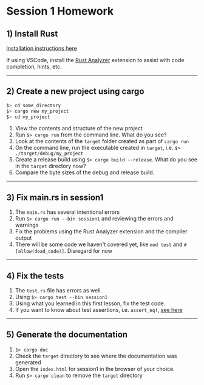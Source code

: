 # Session 1 Homework

## 1) Install Rust

[Installation instructions here](https://www.rust-lang.org/tools/install)

If using VSCode, install the [Rust Analyzer](https://code.visualstudio.com/docs/languages/rust) extension to assist with code completion, hints, etc.

---

## 2) Create a new project using cargo

```sh
$> cd some_directory
$> cargo new my_project
$> cd my_project
```

1. View the contents and structure of the new project
2. Run `$> cargo run` from the command line. What do you see?
3. Look at the contents of the `target` folder created as part of `cargo run`
4. On the command line, run the executable created in `target`, i.e. `$> ./target/debug/my_project`
5. Create a release build using `$> cargo build --release`. What do you see in the `target` directory now?
6. Compare the byte sizes of the debug and release build.

---

## 3) Fix main.rs in session1

1. The `main.rs` has several intentional errors
2. Run `$> cargo run --bin session1` and reviewing the errors and warnings
3. Fix the problems using the Rust Analyzer extension and the compiler output
4. There will be some code we haven't covered yet, like `mod test` and `#[allow(dead_code)]`. Disregard for now

---

## 4) Fix the tests

1. The `test.rs` file has errors as well.
2. Using `$> cargo test --bin session1`
3. Using what you learned in this first lesson, fix the test code.
4. If you want to know about test assertions, i.e. `assert_eq!`, [see here](https://doc.rust-lang.org/std/macro.assert_eq.html)

---

## 5) Generate the documentation

1. `$> cargo doc`
2. Check the `target` directory to see where the documentation was generated
3. Open the `index.html` for session1 in the browser of your choice.
4. Run `$> cargo clean` to remove the `target` directory
